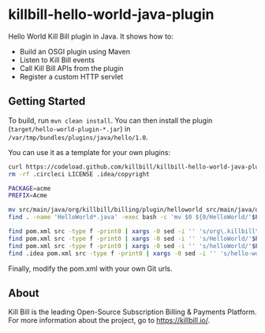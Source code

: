 # killbill-hello-world-java-plugin

Hello World Kill Bill plugin in Java. It shows how to:

* Build an OSGI plugin using Maven
* Listen to Kill Bill events
* Call Kill Bill APIs from the plugin
* Register a custom HTTP servlet

## Getting Started

To build, run `mvn clean install`. You can then install the plugin (`target/hello-world-plugin-*.jar`) in `/var/tmp/bundles/plugins/java/hello/1.0`.

You can use it as a template for your own plugins:

```bash
curl https://codeload.github.com/killbill/killbill-hello-world-java-plugin/tar.gz/master | tar zxvf - --strip-components=1
rm -rf .circleci LICENSE .idea/copyright

PACKAGE=acme
PREFIX=Acme

mv src/main/java/org/killbill/billing/plugin/helloworld src/main/java/org/killbill/billing/plugin/$PACKAGE
find . -name 'HelloWorld*.java' -exec bash -c 'mv $0 ${0/HelloWorld/'$PREFIX'}' {} \;

find pom.xml src -type f -print0 | xargs -0 sed -i '' 's/org\.killbill\.billing\.plugin\.helloworld/org\.killbill\.billing\.plugin\.'$PACKAGE'/g'
find pom.xml src -type f -print0 | xargs -0 sed -i '' 's/HelloWorld/'$PREFIX'/g'
find pom.xml src -type f -print0 | xargs -0 sed -i '' 's/helloWorld/'$PACKAGE'/g'
find .idea pom.xml src -type f -print0 | xargs -0 sed -i '' 's/hello-world-/'$PACKAGE'-/g'
```

Finally, modify the pom.xml with your own Git urls.

## About

Kill Bill is the leading Open-Source Subscription Billing & Payments Platform. For more information about the project, go to https://killbill.io/.
